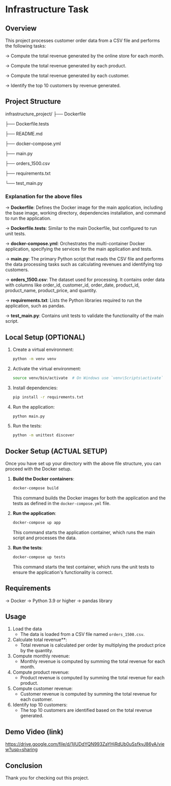 # Infrastructure Task

## Overview

This project processes customer order data from a CSV file and performs the following tasks:

-> Compute the total revenue generated by the online store for each month.

-> Compute the total revenue generated by each product.

-> Compute the total revenue generated by each customer.

-> Identify the top 10 customers by revenue generated.

  

## Project Structure

infrastructure_project/
├── Dockerfile

├── Dockerfile.tests

├── README.md

├── docker-compose.yml

├── main.py

├── orders_1500.csv

├── requirements.txt

└── test_main.py



### Explanation for the above files

-> **Dockerfile**: Defines the Docker image for the main application, including the base image, working directory, dependencies installation, and command to run the application.

-> **Dockerfile.tests**: Similar to the main Dockerfile, but configured to run unit tests.

-> **docker-compose.yml**: Orchestrates the multi-container Docker application, specifying the services for the main application and tests.

-> **main.py**: The primary Python script that reads the CSV file and performs the data processing tasks such as calculating revenues and identifying top customers.

-> **orders_1500.csv**: The dataset used for processing. It contains order data with columns like order_id, customer_id, order_date, product_id, product_name, product_price, and quantity.

-> **requirements.txt**: Lists the Python libraries required to run the application, such as pandas.

-> **test_main.py**: Contains unit tests to validate the functionality of the main script.



## Local Setup (OPTIONAL)

1. Create a virtual environment:
    ```bash
    python -m venv venv
    ```
2. Activate the virtual environment:
    ```bash
    source venv/bin/activate  # On Windows use `venv\Scripts\activate`
    ```
3. Install dependencies:
    ```bash
    pip install -r requirements.txt
    ```
4. Run the application:
    ```bash
    python main.py
    ```
5. Run the tests:
    ```bash
    python -m unittest discover
    ```
    

## Docker Setup (ACTUAL SETUP)
Once you have set up your directory with the above file structure, you can proceed with the Docker setup.

1. **Build the Docker containers**:
    ```bash
    docker-compose build
    ```
    This command builds the Docker images for both the application and the tests as defined in the `docker-compose.yml` file.
    
2. **Run the application**:
    ```bash
    docker-compose up app
    ```
    This command starts the application container, which runs the main script and processes the data.

3. **Run the tests**:
    ```bash
    docker-compose up tests
    ```
    This command starts the test container, which runs the unit tests to ensure the application's functionality is correct.


     
## Requirements
-> Docker
-> Python 3.9 or higher
-> pandas library
  

## Usage
1. Load the data
    * The data is loaded from a CSV file named `orders_1500.csv`.
2. Calculate total revenue**:
    * Total revenue is calculated per order by multiplying the product price by the quantity.
3. Compute monthly revenue:
    * Monthly revenue is computed by summing the total revenue for each month.
4. Compute product revenue:
    * Product revenue is computed by summing the total revenue for each product.
5. Compute customer revenue:
    * Customer revenue is computed by summing the total revenue for each customer.
6. Identify top 10 customers:
    * The top 10 customers are identified based on the total revenue generated.


## Demo Video (link)
https://drive.google.com/file/d/1jIUDdYQN993ZaYHjRdUb0uSsfkyJ86yA/view?usp=sharing


## Conclusion

Thank you for checking out this project.

